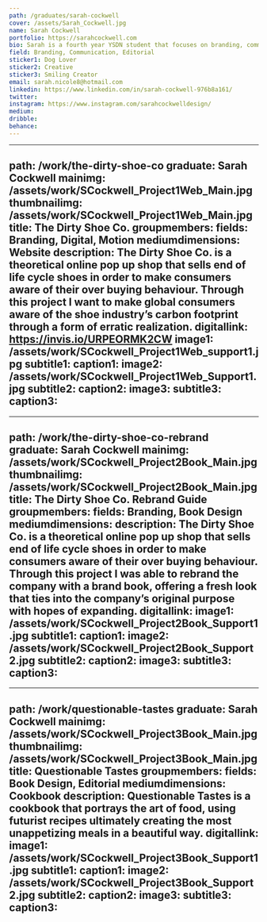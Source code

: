 ```yaml
---
path: /graduates/sarah-cockwell
cover: /assets/Sarah_Cockwell.jpg
name: Sarah Cockwell
portfolio: https://sarahcockwell.com
bio: Sarah is a fourth year YSDN student that focuses on branding, communication and editorial design. She is interested in the creative communication part of design by producing beautiful designs for the eye. She is a hard working, organized designer that is obsessed with making lists and owning almost everything that is yellow or light blue. Sarah is passionate about design because it allows her creative freedom to flow when it comes to challenges and projects. When she isn’t designing, she enjoys her time off by spending time with her friends and her two dogs. She also enjoys taking photography, eating good food and drinking matcha tea lattes. Sarah is excited about graduating and jumping into the design field this summer. She hopes to work in downtown Toronto after graduation, eventually traveling to different counties to continue her work in design.
field: Branding, Communication, Editorial
sticker1: Dog Lover
sticker2: Creative
sticker3: Smiling Creator 
email: sarah.nicole8@hotmail.com
linkedin: https://www.linkedin.com/in/sarah-cockwell-976b8a161/
twitter:
instagram: https://www.instagram.com/sarahcockwelldesign/
medium:
dribble:
behance:
---
```


---
path: /work/the-dirty-shoe-co
graduate: Sarah Cockwell
mainimg: /assets/work/SCockwell_Project1Web_Main.jpg
thumbnailimg: /assets/work/SCockwell_Project1Web_Main.jpg
title: The Dirty Shoe Co.
groupmembers:
fields: Branding, Digital, Motion
mediumdimensions: Website
description: The Dirty Shoe Co. is a theoretical online pop up shop that sells end of life cycle shoes in order to make consumers aware of their over buying behaviour. Through this project I want to make global consumers aware of the shoe industry’s carbon footprint through a form of erratic realization.
digitallink: https://invis.io/URPEORMK2CW
image1: /assets/work/SCockwell_Project1Web_support1.jpg
subtitle1:
caption1:
image2: /assets/work/SCockwell_Project1Web_Support1.jpg
subtitle2:
caption2:
image3:
subtitle3:
caption3:
---

---
path: /work/the-dirty-shoe-co-rebrand
graduate: Sarah Cockwell
mainimg: /assets/work/SCockwell_Project2Book_Main.jpg
thumbnailimg: /assets/work/SCockwell_Project2Book_Main.jpg
title: The Dirty Shoe Co. Rebrand Guide
groupmembers:
fields: Branding, Book Design
mediumdimensions:
description: The Dirty Shoe Co. is a theoretical online pop up shop that sells end of life cycle shoes in order to make consumers aware of their over buying behaviour. Through this project I was able to rebrand the company with a brand book, offering a fresh look that ties into the company’s original purpose with hopes of expanding. 
digitallink:
image1: /assets/work/SCockwell_Project2Book_Support1.jpg
subtitle1:
caption1:
image2: /assets/work/SCockwell_Project2Book_Support2.jpg
subtitle2:
caption2:
image3:
subtitle3:
caption3:
---

---
path: /work/questionable-tastes
graduate: Sarah Cockwell
mainimg: /assets/work/SCockwell_Project3Book_Main.jpg
thumbnailimg: /assets/work/SCockwell_Project3Book_Main.jpg
title: Questionable Tastes
groupmembers:
fields: Book Design, Editorial
mediumdimensions: Cookbook
description: Questionable Tastes is a cookbook that portrays the art of food, using futurist recipes ultimately creating the most unappetizing meals in a beautiful way. 
digitallink:
image1: /assets/work/SCockwell_Project3Book_Support1.jpg
subtitle1:
caption1:
image2: /assets/work/SCockwell_Project3Book_Support2.jpg
subtitle2:
caption2:
image3:
subtitle3:
caption3:
---
